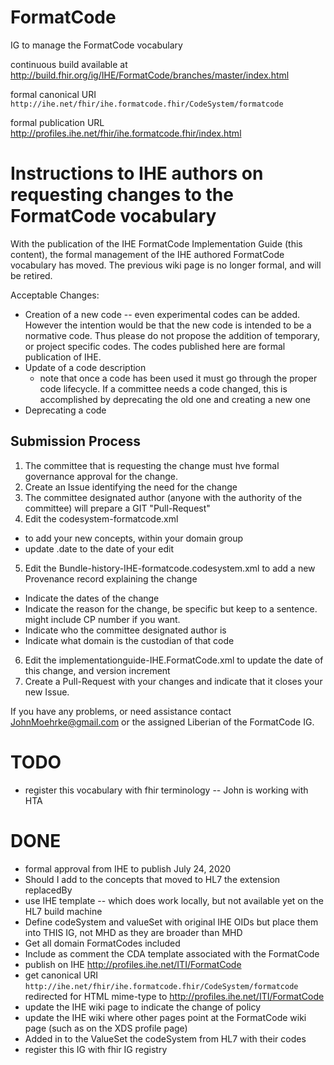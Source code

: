 # FormatCode
IG to manage the FormatCode vocabulary

continuous build available at http://build.fhir.org/ig/IHE/FormatCode/branches/master/index.html

formal canonical URI `http://ihe.net/fhir/ihe.formatcode.fhir/CodeSystem/formatcode`

formal publication URL http://profiles.ihe.net/fhir/ihe.formatcode.fhir/index.html

# Instructions to IHE authors on requesting changes to the FormatCode vocabulary

With the publication of the IHE FormatCode Implementation Guide (this content), the formal management of the IHE authored FormatCode vocabulary has moved. The previous wiki page is no longer formal, and will be retired.

Acceptable Changes:
* Creation of a new code -- even experimental codes can be added. However the intention would be that the new code is intended to be a normative code. Thus please do not propose the addition of temporary, or project specific codes. The codes published here are formal publication of IHE.
* Update of a code description
  * note that once a code has been used it must go through the proper code lifecycle. If a committee needs a code changed, this is accomplished by deprecating the old one and creating a new one
* Deprecating a code

## Submission Process

1. The committee that is requesting the change must hve formal governance approval for the change. 
2. Create an Issue identifying the need for the change
3. The committee designated author (anyone with the authority of the committee) will prepare a GIT "Pull-Request"
4.  Edit the codesystem-formatcode.xml 
  * to add your new concepts, within your domain group
  * update .date to the date of your edit
5. Edit the Bundle-history-IHE-formatcode.codesystem.xml to add a new Provenance record explaining the change
  * Indicate the dates of the change
  * Indicate the reason for the change, be specific but keep to a sentence. might include CP number if you want.  
  * Indicate who the committee designated author is
  * Indicate what domain is the custodian of that code	
6. Edit the implementationguide-IHE.FormatCode.xml to update the date of this change, and version increment
7. Create a Pull-Request with your changes and indicate that it closes your new Issue.
  
If you have any problems, or need assistance contact JohnMoehrke@gmail.com or the assigned Liberian of the FormatCode IG.
  
# TODO

* register this vocabulary with fhir terminology -- John is working with HTA

# DONE

* formal approval from IHE to publish July 24, 2020
* Should I add to the concepts that moved to HL7 the extension replacedBy
* use IHE template -- which does work locally, but not available yet on the HL7 build machine
* Define codeSystem and valueSet with original IHE OIDs but place them into THIS IG, not MHD as they are broader than MHD
* Get all domain FormatCodes included
* Include as comment the CDA template associated with the FormatCode
* publish on IHE http://profiles.ihe.net/ITI/FormatCode 
* get canonical URI `http://ihe.net/fhir/ihe.formatcode.fhir/CodeSystem/formatcode` redirected for HTML mime-type to http://profiles.ihe.net/ITI/FormatCode
* update the IHE wiki page to indicate the change of policy
* update the IHE wiki where other pages point at the FormatCode wiki page (such as on the XDS profile page)
* Added in to the ValueSet the codeSystem from HL7 with their codes
* register this IG with fhir IG registry 
